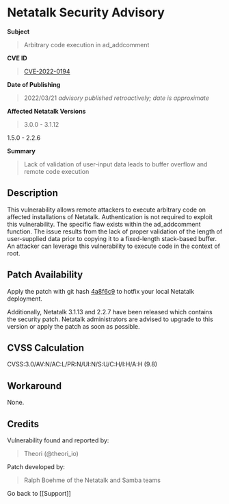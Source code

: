 # Netatalk Security Advisory

**Subject**

> Arbitrary code execution in ad_addcomment

**CVE ID**

> [CVE-2022-0194](https://www.cve.org/CVERecord?id=CVE-2022-0194)

**Date of Publishing**

> 2022/03/21 *advisory published retroactively; date is approximate*

**Affected Netatalk Versions**

> 3.0.0 - 3.1.12

1.5.0 - 2.2.6

**Summary**

> Lack of validation of user-input data leads to buffer overflow and
remote code execution

## Description

This vulnerability allows remote attackers to execute arbitrary code on
affected installations of Netatalk. Authentication is not required to
exploit this vulnerability. The specific flaw exists within the
ad_addcomment function. The issue results from the lack of proper
validation of the length of user-supplied data prior to copying it to a
fixed-length stack-based buffer. An attacker can leverage this
vulnerability to execute code in the context of root.

## Patch Availability

Apply the patch with git hash
[4a8f6c9](https://github.com/Netatalk/netatalk/commit/4a8f6c964d5ca86df27c50e50dc1b60d39c9b76d.diff)
to hotfix your local Netatalk deployment.

Additionally, Netatalk 3.1.13 and 2.2.7 have been released which
contains the security patch. Netatalk administrators are advised to
upgrade to this version or apply the patch as soon as possible.

## CVSS Calculation

CVSS:3.0/AV:N/AC:L/PR:N/UI:N/S:U/C:H/I:H/A:H (9.8)

## Workaround

None.

## Credits

Vulnerability found and reported by:

> Theori (@theori_io)

Patch developed by:

> Ralph Boehme of the Netatalk and Samba teams

Go back to [[Support]]
